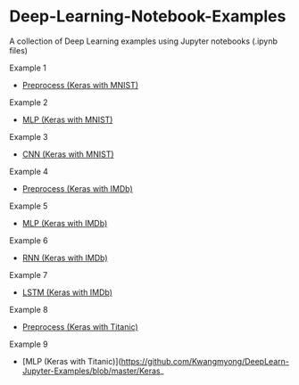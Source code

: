 # Deep-Learning-Notebook-Examples
A collection of Deep Learning examples using Jupyter notebooks (.ipynb files)

Example 1
- [Preprocess (Keras with MNIST)](https://github.com/Kwangmyong/DeepLearn-Jupyter-Examples/blob/master/Keras_MNIST_Preprocess.ipynb)

Example 2
- [MLP (Keras with MNIST)](https://github.com/Kwangmyong/DeepLearn-Jupyter-Examples/blob/master/Keras_MNIST_MLP.ipynb)

Example 3
- [CNN (Keras with MNIST)](https://github.com/Kwangmyong/DeepLearn-Jupyter-Examples/blob/master/Keras_MNIST_CNN.ipynb)

Example 4
- [Preprocess (Keras with IMDb)](https://github.com/Kwangmyong/DeepLearn-Jupyter-Examples/blob/master/Keras_IMDb_Preprocess.ipynb)

Example 5
- [MLP (Keras with IMDb)](https://github.com/Kwangmyong/DeepLearn-Jupyter-Examples/blob/master/Keras_IMDb_MLP.ipynb)

Example 6
- [RNN (Keras with IMDb)](https://github.com/Kwangmyong/DeepLearn-Jupyter-Examples/blob/master/Keras_IMDb_RNN.ipynb)

Example 7
- [LSTM (Keras with IMDb)](https://github.com/Kwangmyong/DeepLearn-Jupyter-Examples/blob/master/Keras_IMDb_LSTM.ipynb)

Example 8
- [Preprocess (Keras with Titanic)](https://github.com/Kwangmyong/DeepLearn-Jupyter-Examples/blob/master/Keras_Titanic_Preprocess.ipynb)

Example 9
- [MLP (Keras with Titanic)](https://github.com/Kwangmyong/DeepLearn-Jupyter-Examples/blob/master/Keras_